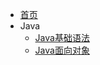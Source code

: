 * [首页](/README.md)
 * Java
   * [Java基础语法](Java/java从入门到起飞书籍v1.0/1-前言.md)
   * [Java面向对象](Java/java面向对象v1.0/1-前言.md)